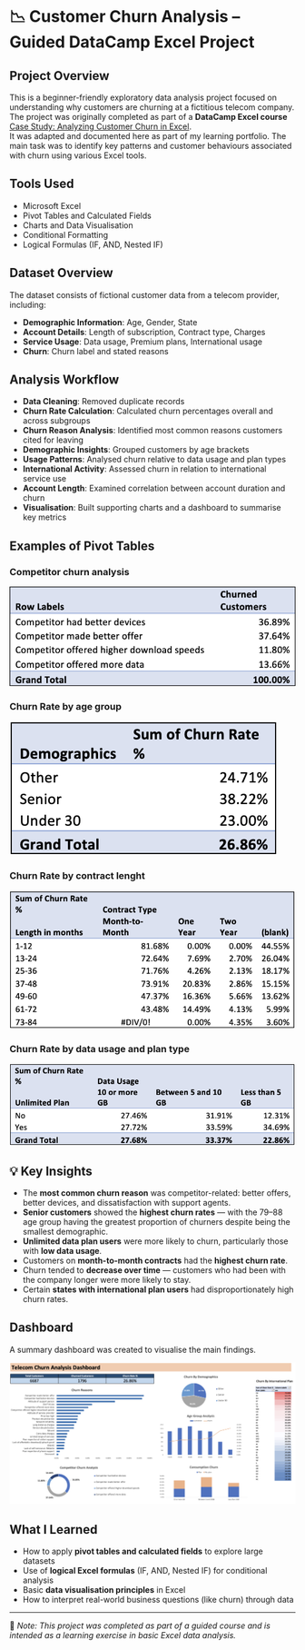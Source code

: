# 📉 Customer Churn Analysis – Guided DataCamp Excel Project

## Project Overview
This is a beginner-friendly exploratory data analysis project focused on understanding why customers are churning at a fictitious telecom company. The project was originally completed as part of a **DataCamp Excel course**
[Case Study: Analyzing Customer Churn in Excel](https://app.datacamp.com/learn/courses/case-study-analyzing-customer-churn-in-excel).  
It was adapted and documented here as part of my learning portfolio.
The main task was to identify key patterns and customer behaviours associated with churn using various Excel tools.

## Tools Used
- Microsoft Excel
- Pivot Tables and Calculated Fields
- Charts and Data Visualisation
- Conditional Formatting
- Logical Formulas (IF, AND, Nested IF)

## Dataset Overview
The dataset consists of fictional customer data from a telecom provider, including:
- **Demographic Information**: Age, Gender, State
- **Account Details**: Length of subscription, Contract type, Charges
- **Service Usage**: Data usage, Premium plans, International usage
- **Churn**: Churn label and stated reasons

## Analysis Workflow

- **Data Cleaning**: Removed duplicate records
- **Churn Rate Calculation**: Calculated churn percentages overall and across subgroups
- **Churn Reason Analysis**: Identified most common reasons customers cited for leaving
- **Demographic Insights**: Grouped customers by age brackets
- **Usage Patterns**: Analysed churn relative to data usage and plan types
- **International Activity**: Assessed churn in relation to international service use
- **Account Length**: Examined correlation between account duration and churn
- **Visualisation**: Built supporting charts and a dashboard to summarise key metrics

## Examples of Pivot Tables

### Competitor churn analysis
![Churn by Competitor](pivot-competitor.png)

### Churn Rate by age group
![Churn by Age](pivot-age-group.png)

### Churn Rate by contract lenght
![Churn by Contract](pivot-lenght-contract.png)

### Churn Rate by data usage and plan type
![Churn by Data](pivot-plan-data.png)

## 💡 Key Insights

- The **most common churn reason** was competitor-related: better offers, better devices, and dissatisfaction with support agents.
- **Senior customers** showed the **highest churn rates** — with the 79–88 age group having the greatest proportion of churners despite being the smallest demographic.
- **Unlimited data plan users** were more likely to churn, particularly those with **low data usage**.
- Customers on **month-to-month contracts** had the **highest churn rate**.
- Churn tended to **decrease over time** — customers who had been with the company longer were more likely to stay.
- Certain **states with international plan users** had disproportionately high churn rates.

##  Dashboard
A summary dashboard was created to visualise the main findings. 

![Dashboard](churn-dashboard.png)

## What I Learned

- How to apply **pivot tables and calculated fields** to explore large datasets
- Use of **logical Excel formulas** (IF, AND, Nested IF) for conditional analysis
- Basic **data visualisation principles** in Excel
- How to interpret real-world business questions (like churn) through data

---

📌 *Note: This project was completed as part of a guided course and is intended as a learning exercise in basic Excel data analysis.*

